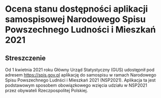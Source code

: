 # Ocena stanu dostępności aplikacji samospisowej Narodowego Spisu Powszechnego Ludności i Mieszkań 2021

## Streszczenie

Od 1 kwietnia 2021 roku Główny Urząd Statystyczny (GUS) udostępnił pod adresem https://spis.gov.pl aplikację do samospisu w ramach Narodowego Spisu Powszechnego Ludnści i Mieszkań 2021 (NSP2021). Aplikacja ta jest podstawowym sposobem obowiązkowego wzięcia udziału w NSP2021 przez obywateli Rzeczpospolitej Polskiej.
